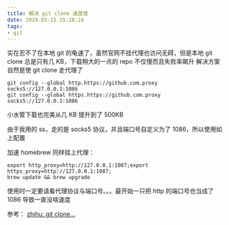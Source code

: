 ```yaml
---
title: 解决 git clone 速度慢
date: 2019-03-15 15:28:24
tags: 
- git
---
```




实在忍不了在本地 git 的龟速了，虽然官网不挂代理也访问无碍，但是本地 git clone 总是只有几 KB，下载稍大的一点的 repo 不仅慢而且失败率飙升
解决方案自然是使 git clone 走代理了
```
git config --global http.https://github.com.proxy socks5://127.0.0.1:1086
git config --global https.https://github.com.proxy socks5://127.0.0.1:1086
```
小水管下载也完美从几 KB 提升到了 500KB
<!-- more -->
由于我用的 ss，走的是 socks5 协议，并且端口号自定义为了 1086，所以使用如上配置


加速 homebrew 同样挂上代理：
```
export http_proxy=http://127.0.0.1:1087;export https_proxy=http://127.0.0.1:1087;
brew update && brew upgrade
```

使用时一定要请看代理协议与端口号。。。最开始一只把 http 的端口号也当成了 1086 导致一直没啥速度

参考：
[zhihu: git clone...](https://www.zhihu.com/question/27159393)